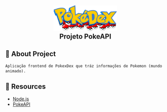 <h2 align="center">
  <img width='200' src='https://raw.githubusercontent.com/sleduardo20/pokedex/0671af442dff1d8f7141e49eb83b438885bbc9e9/public/img/logo.svg'>
  <br>
  Projeto PokeAPI
</h2>

## 🤖 About Project
```
Aplicação frontend de PokexDex que tráz informações de Pokemon (mundo animado).
```

## 📡 Resources
  - <a href='https://nodejs.org/en/' target='_blank'>Node.js</a>
  - <a href='https://pokeapi.co/' target='_blank'>PokeAPI</a>
  